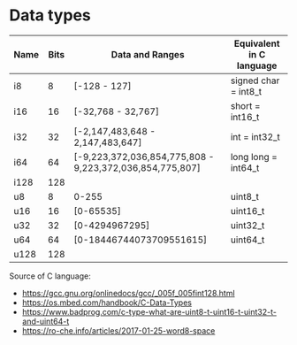 # Data types

| Name | Bits | Data and Ranges                                          | Equivalent in C language |
| ---- | ---- | -------------------------------------------------------- | ------------------------ |
| i8   | 8    | [-128 - 127]                                             | signed char = int8_t     |
| i16  | 16   | [-32,768 - 32,767]                                       | short = int16_t          |
| i32  | 32   | [-2,147,483,648 - 2,147,483,647]                         | int = int32_t            |
| i64  | 64   | [-9,223,372,036,854,775,808 - 9,223,372,036,854,775,807] | long long = int64_t      |
| i128 | 128  |                                                          |                          |
| u8   | 8    | 0-255                                                    | uint8_t                  |
| u16  | 16   | [0-65535]                                                | uint16_t                 |
| u32  | 32   | [0-4294967295]                                           | uint32_t                 |
| u64  | 64   | [0-18446744073709551615]                                 | uint64_t                 |
| u128 | 128  |                                                          |                          |

Source of C language:

- <https://gcc.gnu.org/onlinedocs/gcc/_005f_005fint128.html>
- <https://os.mbed.com/handbook/C-Data-Types>
- <https://www.badprog.com/c-type-what-are-uint8-t-uint16-t-uint32-t-and-uint64-t>
- <https://ro-che.info/articles/2017-01-25-word8-space>
